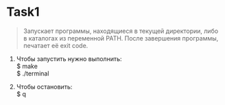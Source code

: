 # Task1
>Запускает программы, находящиеся в текущей директории, либо в каталогах из переменной PATH.
>После завершения программы, печатает её exit code.

1. Чтобы запустить нужно выполнить:  
  $ make  
  $ ./terminal  
  
2. Чтобы остановить:  
  $ q  
